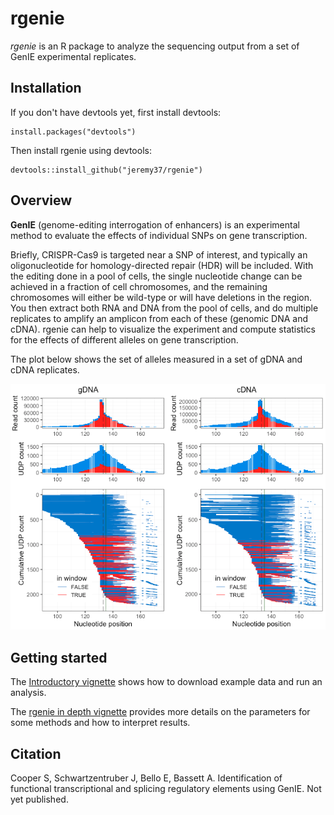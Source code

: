 # rgenie

*rgenie* is an R package to analyze the sequencing output from a set of GenIE
experimental replicates.

## Installation

If you don't have devtools yet, first install devtools:
```
install.packages("devtools")
```
Then install rgenie using devtools:
```
devtools::install_github("jeremy37/rgenie")
```

## Overview

**GenIE** (genome-editing interrogation of enhancers) is an experimental method
to evaluate the effects of individual SNPs on gene transcription.

Briefly,
CRISPR-Cas9 is targeted near a SNP of interest, and typically an oligonucleotide
for homology-directed repair (HDR) will be included. With the editing done in
a pool of cells, the single nucleotide change can be achieved in a fraction of cell
chromosomes, and the remaining chromosomes will either be wild-type or will have
deletions in the region. You then extract both RNA and DNA from the pool of cells,
and do multiple replicates to amplify an amplicon from each of these (genomic DNA
and cDNA). rgenie can help to visualize the experiment and compute statistics for
the effects of different alleles on gene transcription.

The plot below shows the set of alleles measured in a set of gDNA and cDNA replicates.

![](https://github.com/Jeremy37/rgenie/raw/master/deletion_alleles_plot.png)

## Getting started

The [Introductory vignette](https://htmlpreview.github.io/?https://github.com/Jeremy37/rgenie/blob/master/vignettes/introduction.html) shows how to download example data and run an analysis.

The [rgenie in depth vignette](https://htmlpreview.github.io/?https://github.com/Jeremy37/rgenie/blob/master/vignettes/advanced_rgenie.html) provides more details on the parameters for some methods and how to interpret results.

## Citation

Cooper S, Schwartzentruber J, Bello E, Bassett A. Identification of functional transcriptional and splicing regulatory elements using GenIE. Not yet published.

